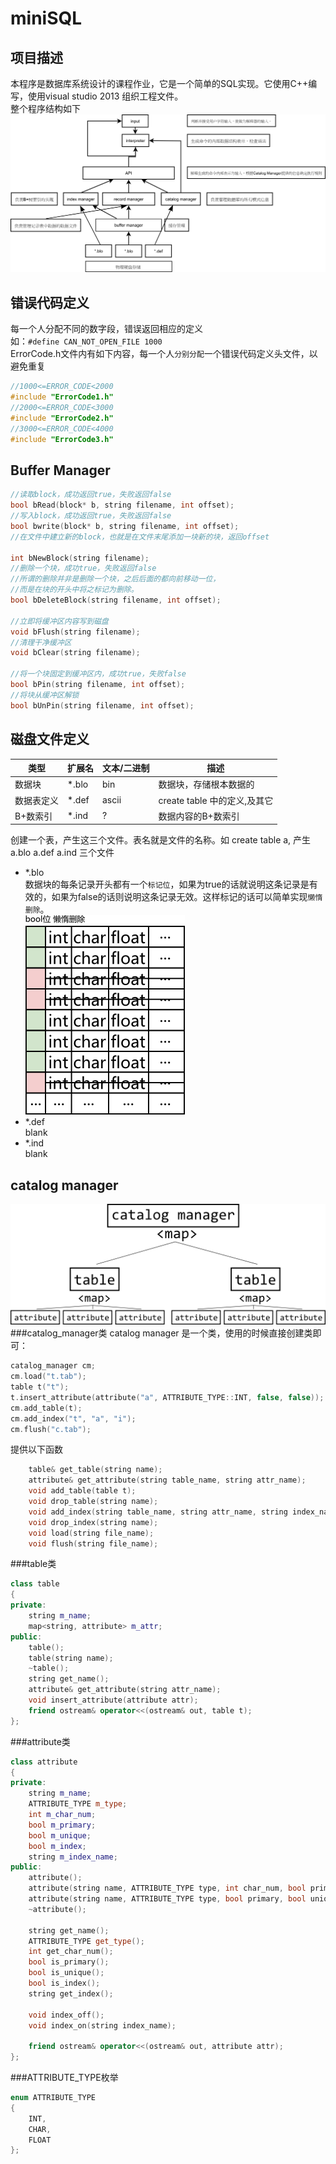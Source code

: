 miniSQL
====

项目描述
----
本程序是数据库系统设计的课程作业，它是一个简单的SQL实现。它使用C++编写，使用visual studio 2013 组织工程文件。<br>
整个程序结构如下<br>
![](https://github.com/XiangTianxiao/miniSQL/raw/master/doc/img/structure.png)<br>

错误代码定义
----
每一个人分配不同的数字段，错误返回相应的定义<br>
如：`#define CAN_NOT_OPEN_FILE 1000`<br>
ErrorCode.h文件内有如下内容，每一个人`分别分配`一个错误代码定义头文件，以避免重复<br>
```cpp
//1000<=ERROR_CODE<2000
#include "ErrorCode1.h"
//2000<=ERROR_CODE<3000
#include "ErrorCode2.h"
//3000<=ERROR_CODE<4000
#include "ErrorCode3.h"
```

Buffer Manager
----
```cpp
//读取block，成功返回true，失败返回false
bool bRead(block* b, string filename, int offset);
//写入block，成功返回true，失败返回false
bool bwrite(block* b, string filename, int offset);
//在文件中建立新的block，也就是在文件末尾添加一块新的块，返回offset

int bNewBlock(string filename);
//删除一个块，成功true，失败返回false
//所谓的删除并非是删除一个块，之后后面的都向前移动一位，
//而是在块的开头中将之标记为删除。
bool bDeleteBlock(string filename, int offset);

//立即将缓冲区内容写到磁盘
void bFlush(string filename);
//清理干净缓冲区
void bClear(string filename);

//将一个块固定到缓冲区内，成功true，失败false
bool bPin(string filename, int offset);
//将块从缓冲区解锁
bool bUnPin(string filename, int offset);
```

磁盘文件定义
----
类型 | 扩展名 | 文本/二进制 | 描述
---- | ------ | ----------- | ----
数据块 | *.blo | bin | 数据块，存储根本数据的
数据表定义 | *.def | ascii | create table 中的定义,及其它
B+数索引 | *.ind | ? | 数据内容的B+数索引

创建一个表，产生这三个文件。表名就是文件的名称。如 create table a, 产生 a.blo a.def a.ind 三个文件<br>

* *.blo<br>
数据块的每条记录开头都有一个`标记位`，如果为true的话就说明这条记录是有效的，如果为false的话则说明这条记录无效。这样标记的话可以简单实现`懒惰删除`。<br>
![](https://github.com/XiangTianxiao/miniSQL/raw/master/doc/img/block.png)<br>
* *.def<br>
blank
* *.ind<br>
blank

catalog manager
----
![](https://github.com/XiangTianxiao/miniSQL/blob/master/doc/img/catalog_manager.png)<br>
###catalog_manager类
catalog manager 是一个类，使用的时候直接创建类即可：<br>
```cpp
catalog_manager cm;
cm.load("t.tab");
table t("t");
t.insert_attribute(attribute("a", ATTRIBUTE_TYPE::INT, false, false));
cm.add_table(t);
cm.add_index("t", "a", "i");
cm.flush("c.tab");
```

提供以下函数<br>
```cpp
	table& get_table(string name);
	attribute& get_attribute(string table_name, string attr_name);
	void add_table(table t);
	void drop_table(string name);
	void add_index(string table_name, string attr_name, string index_name);
	void drop_index(string name);
	void load(string file_name);
	void flush(string file_name);
```
###table类
```cpp
class table
{
private:
	string m_name;
	map<string, attribute> m_attr;
public:
	table();
	table(string name);
	~table();
	string get_name();
	attribute& get_attribute(string attr_name);
	void insert_attribute(attribute attr);
	friend ostream& operator<<(ostream& out, table t);
};
```
###attribute类
```cpp
class attribute
{
private:
	string m_name;
	ATTRIBUTE_TYPE m_type;
	int m_char_num;
	bool m_primary;
	bool m_unique;
	bool m_index;
	string m_index_name;
public:
	attribute();
	attribute(string name, ATTRIBUTE_TYPE type, int char_num, bool primary, bool unique);
	attribute(string name, ATTRIBUTE_TYPE type, bool primary, bool unique);
	~attribute();

	string get_name();
	ATTRIBUTE_TYPE get_type();
	int get_char_num();
	bool is_primary();
	bool is_unique();
	bool is_index();
	string get_index();

	void index_off();
	void index_on(string index_name);

	friend ostream& operator<<(ostream& out, attribute attr);
};
```
###ATTRIBUTE_TYPE枚举
```cpp
enum ATTRIBUTE_TYPE
{
	INT,
	CHAR,
	FLOAT
};
```
